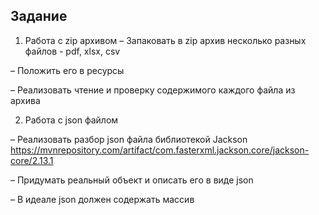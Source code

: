 ## **Задание** ##
1. Работа с zip архивом
– Запаковать в zip архив несколько разных файлов - pdf, xlsx, csv

– Положить его в ресурсы

– Реализовать чтение и проверку содержимого каждого файла из архива

2. Работа с json файлом

– Реализовать разбор json файла библиотекой Jackson https://mvnrepository.com/artifact/com.fasterxml.jackson.core/jackson-core/2.13.1

– Придумать реальный объект и описать его в виде json

– В идеале json должен содержать массив
